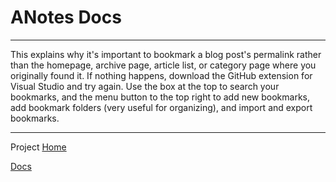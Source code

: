 # ANotes Docs  
---

This explains why it's important to bookmark a blog post's permalink rather than the homepage, archive page, article list, or category page where you originally found it. If nothing happens, download the GitHub extension for Visual Studio and try again. Use the box at the top to search your bookmarks, and the menu button to the top right to add new bookmarks, add bookmark folders (very useful for organizing), and import and export bookmarks.

---

Project [Home](https://readthedocs.org/projects/anotes/)

[Docs](https://anotes.readthedocs.io/)
